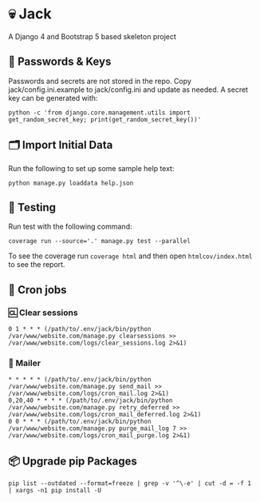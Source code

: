# 💀 Jack  

A Django 4 and Bootstrap 5 based skeleton project

## 🔑 Passwords & Keys  

Passwords and secrets are not stored in the repo.  Copy jack/config.ini.example to jack/config.ini and update as needed.  A secret key can be generated with:

```
python -c 'from django.core.management.utils import get_random_secret_key; print(get_random_secret_key())'
```

## 🗂️ Import Initial Data  

Run the following to set up some sample help text:

```
python manage.py loaddata help.json
```

## 🧪 Testing  

Run test with the following command:

```
coverage run --source='.' manage.py test --parallel
```

To see the coverage run `coverage html` and then open `htmlcov/index.html` to see the report.

## 🤖 Cron jobs  

### 🆑 Clear sessions  

```
0 1 * * * (/path/to/.env/jack/bin/python /var/www/website.com/manage.py clearsessions >> /var/www/website.com/logs/clear_sessions.log 2>&1)
```

### 📧 Mailer  

```
* * * * * (/path/to/.env/jack/bin/python /var/www/website.com/manage.py send_mail >> /var/www/website.com/logs/cron_mail.log 2>&1)
0,20,40 * * * * (/path/to/.env/jack/bin/python /var/www/website.com/manage.py retry_deferred >> /var/www/website.com/logs/cron_mail_deferred.log 2>&1)
0 0 * * * (/path/to/.env/jack/bin/python /var/www/website.com/manage.py purge_mail_log 7 >> /var/www/website.com/logs/cron_mail_purge.log 2>&1)
```

## 📦 Upgrade pip Packages  

```
pip list --outdated --format=freeze | grep -v '^\-e' | cut -d = -f 1  | xargs -n1 pip install -U
```

